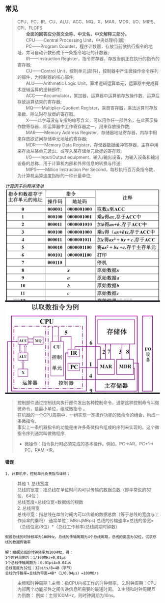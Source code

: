 ## 常见
> CPU、PC、IR、CU、ALU、ACC、MQ、X、MAR、MDR、I/O、MIPS、CPI、FLOPS  
　　**全面的回答应分英文全称、中文名、中文解释三部分。**  
　　CPU——Central Processing Unit，中央处理机(器)  
　　PC——Program Counter，程序计数器，存放当前欲执行指令的地址，并可自动计数形成下一条指令地址的计数器;  
　　IR——Instruction Register，指令寄存器，存放当前正在执行的指令的寄存器;  
　　CU——Control Unit，控制单元(部件)，控制器中产生微操作命令序列的部件，为控制器的核心部件;  
　　ALU——Arithmetic Logic Unit，算术逻辑运算单元，运算器中完成算术逻辑运算的逻辑部件;  
　　ACC——Accumulator，累加器，运算器中运算前存放操作数、运算后存放运算结果的寄存器;  
　　MQ——Multiplier-Quotient Register，乘商寄存器，乘法运算时存放乘数、除法时存放商的寄存器。  
　　X——此字母没有专指的缩写含义，可以用作任一部件名，在此表示操作数寄存器，即运算器中工作寄存器之一，用来存放操作数;  
　　MAR——Memory Address Register，存储器地址寄存器，内存中用来存放欲访问存储单元地址的寄存器;  
　　MDR——Memory Data Register，存储器数据缓冲寄存器，主存中用来存放从某单元读出、或写入某存储单元数据的寄存器;  
　　I/O——Input/Output equipment，输入/输出设备，为输入设备和输出设备的总称，用于计算机内部和外界信息的转换与传送;  
　　MIPS——Million Instruction Per Second，每秒执行百万条指令数，为计算机运算速度指标的一种计量单位;  

*计算例子的程序清单*  
![Alt text](<屏幕截图 2024-02-01 110123.png>)  
![Alt text](image.png)  
>控制部件通过控制线向执行部件发出各种控制命令，通常这种控制命令叫做微命令，是最小单位，组成微指令 。  
在机器的一个CPU周期中，一组实现一定操作功能的微命令的组合，构成一条微指令。  
事实上一条机器指令的功能是由许多条微指令组成的序列来实现的。这个微指令序列通常叫做微程序.
>* 微操作：指令执行时必须完成的基本操作。例如，PC→AR，PC+1→ PC，RAM→IR。

#### 错误  
    1. 计算机中，控制单元负责指令译码；

>   其他
    1. 总线宽度  
    总线的宽度：指总线在单位时间内可以传输的数据总数（即平常说的32位，64位 ）  
    总线宽度=总线位宽=数据线的根数  
    2. 总线带宽  
    总线带宽：指总线在单位时间内可以传输的数据总数（等于总线的宽度与工作频率的乘积）
    通常单位：MB/s(MBps)
    总线的传输速率=总线的带宽=（总线位宽/8位）*（总线工作频率/总线周期时钟数）
>
    假设总线的时钟频率为100MHz，总线的传输周期为4个总线周期，总线的宽度为32位，试求总线的数据传输率

    解：根据总线的时钟频率为100HMz，得：
    1个时钟周期为：1/100MHz=0,01μs
    1个总线传输周期为：0.01μs4=0.04μs
    总线宽度为32位：32bits/8=4B（字节）
    总线的传输率=总线的带宽=4B*（1/0.04μs）=100MB/s

>    主频和时钟周期
    1.主频：指CPU内核工作的时钟频率。
    2.时钟周期：CPU内部两个功能部件之间传递信息所需要的最短时间。
    3.主频和时钟周期互为倒数：
    例如：主频100MHz，则时钟周期为10ns。
